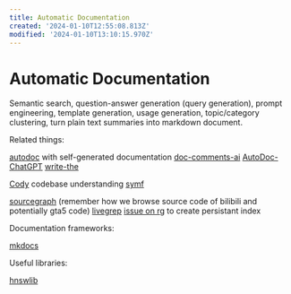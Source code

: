 ```yaml
---
title: Automatic Documentation
created: '2024-01-10T12:55:08.813Z'
modified: '2024-01-10T13:10:15.970Z'
---
```


# Automatic Documentation

Semantic search, question-answer generation (query generation), prompt engineering, template generation, usage generation, topic/category clustering, turn plain text summaries into markdown document.

Related things:

[autodoc](https://github.com/context-labs/autodoc) with self-generated documentation
[doc-comments-ai](https://github.com/fynnfluegge/doc-comments-ai)
[AutoDoc-ChatGPT](https://github.com/awekrx/AutoDoc-ChatGPT)
[write-the](https://github.com/Wytamma/write-the)

[Cody](https://github.com/sourcegraph/cody) codebase understanding
[symf]()

[sourcegraph](https://sourcegraph.com) (remember how we browse source code of bilibili and potentially gta5 code)
[livegrep](https://livegrep.com/)
[issue on rg](https://github.com/BurntSushi/ripgrep/issues/1497) to create persistant index

Documentation frameworks:

[mkdocs](https://www.mkdocs.org/)

Useful libraries:

[hnswlib](https://github.com/nmslib/hnswlib)

